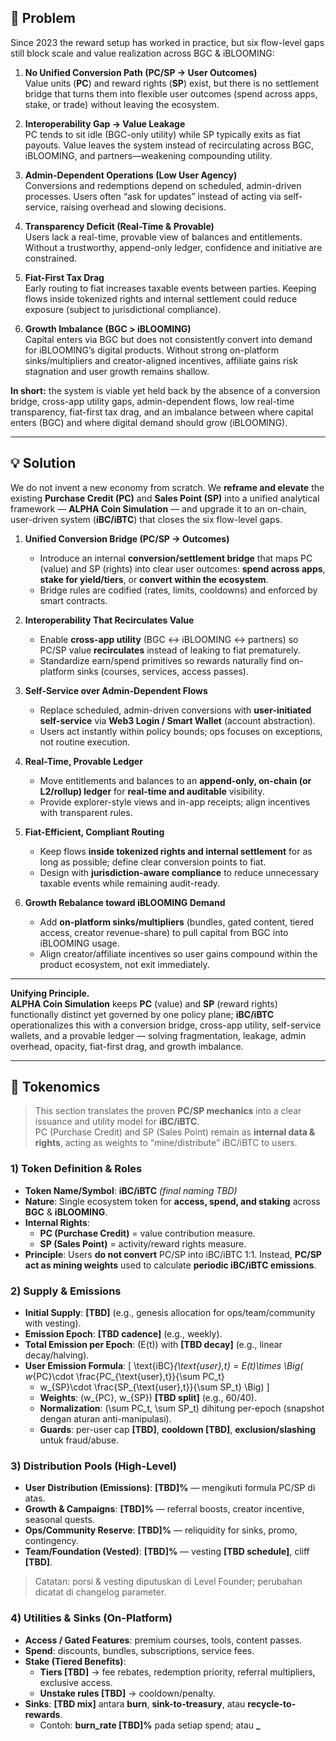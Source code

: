 ## 🧩 Problem

Since 2023 the reward setup has worked in practice, but six flow-level gaps still block scale and value realization across BGC & iBLOOMING:

1) **No Unified Conversion Path (PC/SP → User Outcomes)**  
   Value units (**PC**) and reward rights (**SP**) exist, but there is no settlement bridge that turns them into flexible user outcomes (spend across apps, stake, or trade) without leaving the ecosystem.

2) **Interoperability Gap → Value Leakage**  
   PC tends to sit idle (BGC-only utility) while SP typically exits as fiat payouts. Value leaves the system instead of recirculating across BGC, iBLOOMING, and partners—weakening compounding utility.

3) **Admin-Dependent Operations (Low User Agency)**  
   Conversions and redemptions depend on scheduled, admin-driven processes. Users often “ask for updates” instead of acting via self-service, raising overhead and slowing decisions.

4) **Transparency Deficit (Real-Time & Provable)**  
   Users lack a real-time, provable view of balances and entitlements. Without a trustworthy, append-only ledger, confidence and initiative are constrained.

5) **Fiat-First Tax Drag**  
   Early routing to fiat increases taxable events between parties. Keeping flows inside tokenized rights and internal settlement could reduce exposure (subject to jurisdictional compliance).

6) **Growth Imbalance (BGC > iBLOOMING)**  
   Capital enters via BGC but does not consistently convert into demand for iBLOOMING’s digital products. Without strong on-platform sinks/multipliers and creator-aligned incentives, affiliate gains risk stagnation and user growth remains shallow.

**In short:** the system is viable yet held back by the absence of a conversion bridge, cross-app utility gaps, admin-dependent flows, low real-time transparency, fiat-first tax drag, and an imbalance between where capital enters (BGC) and where digital demand should grow (iBLOOMING).

---

## 💡 Solution

We do not invent a new economy from scratch. We **reframe and elevate** the existing **Purchase Credit (PC)** and **Sales Point (SP)** into a unified analytical framework — **ALPHA Coin Simulation** — and upgrade it to an on-chain, user-driven system (**iBC/iBTC**) that closes the six flow-level gaps.

1) **Unified Conversion Bridge (PC/SP → Outcomes)**
   - Introduce an internal **conversion/settlement bridge** that maps PC (value) and SP (rights) into clear user outcomes: **spend across apps**, **stake for yield/tiers**, or **convert within the ecosystem**.
   - Bridge rules are codified (rates, limits, cooldowns) and enforced by smart contracts.

2) **Interoperability That Recirculates Value**
   - Enable **cross-app utility** (BGC ↔ iBLOOMING ↔ partners) so PC/SP value **recirculates** instead of leaking to fiat prematurely.
   - Standardize earn/spend primitives so rewards naturally find on-platform sinks (courses, services, access passes).

3) **Self-Service over Admin-Dependent Flows**
   - Replace scheduled, admin-driven conversions with **user-initiated self-service** via **Web3 Login / Smart Wallet** (account abstraction).
   - Users act instantly within policy bounds; ops focuses on exceptions, not routine execution.

4) **Real-Time, Provable Ledger**
   - Move entitlements and balances to an **append-only, on-chain (or L2/rollup) ledger** for **real-time and auditable** visibility.
   - Provide explorer-style views and in-app receipts; align incentives with transparent rules.

5) **Fiat-Efficient, Compliant Routing**
   - Keep flows **inside tokenized rights and internal settlement** for as long as possible; define clear conversion points to fiat.
   - Design with **jurisdiction-aware compliance** to reduce unnecessary taxable events while remaining audit-ready.

6) **Growth Rebalance toward iBLOOMING Demand**
   - Add **on-platform sinks/multipliers** (bundles, gated content, tiered access, creator revenue-share) to pull capital from BGC into iBLOOMING usage.
   - Align creator/affiliate incentives so user gains compound within the product ecosystem, not exit immediately.

---

**Unifying Principle.**  
**ALPHA Coin Simulation** keeps **PC** (value) and **SP** (reward rights) functionally distinct yet governed by one policy plane; **iBC/iBTC** operationalizes this with a conversion bridge, cross-app utility, self-service wallets, and a provable ledger — solving fragmentation, leakage, admin overhead, opacity, fiat-first drag, and growth imbalance.

---

## 🔧 Tokenomics

> This section translates the proven **PC/SP mechanics** into a clear issuance and utility model for **iBC/iBTC**.  
> PC (Purchase Credit) and SP (Sales Point) remain as **internal data & rights**, acting as weights to “mine/distribute” iBC/iBTC to users.

### 1) Token Definition & Roles
- **Token Name/Symbol**: **iBC/iBTC** *(final naming TBD)*  
- **Nature**: Single ecosystem token for **access, spend, and staking** across **BGC** & **iBLOOMING**.  
- **Internal Rights**:  
  - **PC (Purchase Credit)** = value contribution measure.  
  - **SP (Sales Point)** = activity/reward rights measure.  
- **Principle**: Users **do not convert** PC/SP into iBC/iBTC 1:1. Instead, **PC/SP act as mining weights** used to calculate **periodic iBC/iBTC emissions**.

### 2) Supply & Emissions
- **Initial Supply**: **[TBD]** (e.g., genesis allocation for ops/team/community with vesting).  
- **Emission Epoch**: **[TBD cadence]** (e.g., weekly).  
- **Total Emission per Epoch**: \(E(t)\) with **[TBD decay]** (e.g., linear decay/halving).  
- **User Emission Formula**:
  \[
  \text{iBC}_{\text{user},t}
  = E(t)\times \Big(
      w_{PC}\cdot \frac{PC_{\text{user},t}}{\sum PC_t}
    + w_{SP}\cdot \frac{SP_{\text{user},t}}{\sum SP_t}
    \Big)
  \]
  - **Weights**: \(w_{PC}, w_{SP}\) **[TBD split]** (e.g., 60/40).  
  - **Normalization**: \(\sum PC_t, \sum SP_t\) dihitung per-epoch (snapshot dengan aturan anti-manipulasi).  
  - **Guards**: per-user cap **[TBD]**, **cooldown [TBD]**, **exclusion/slashing** untuk fraud/abuse.

### 3) Distribution Pools (High-Level)
- **User Distribution (Emissions)**: **[TBD]%** — mengikuti formula PC/SP di atas.  
- **Growth & Campaigns**: **[TBD]%** — referral boosts, creator incentive, seasonal quests.  
- **Ops/Community Reserve**: **[TBD]%** — reliquidity for sinks, promo, contingency.  
- **Team/Foundation (Vested)**: **[TBD]%** — vesting **[TBD schedule]**, cliff **[TBD]**.  

> Catatan: porsi & vesting diputuskan di Level Founder; perubahan dicatat di changelog parameter.

### 4) Utilities & Sinks (On-Platform)
- **Access / Gated Features**: premium courses, tools, content passes.  
- **Spend**: discounts, bundles, subscriptions, service fees.  
- **Stake (Tiered Benefits)**:  
  - **Tiers [TBD]** → fee rebates, redemption priority, referral multipliers, exclusive access.  
  - **Unstake rules [TBD]** → cooldown/penalty.  
- **Sinks**: **[TBD mix]** antara **burn**, **sink-to-treasury**, atau **recycle-to-rewards**.  
  - Contoh: **burn_rate [TBD]%** pada setiap spend; atau **_**
